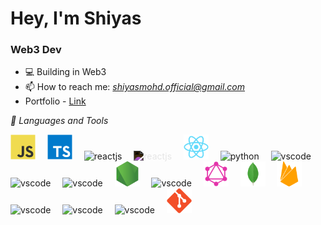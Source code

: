 
# Hey, I'm Shiyas
### Web3 Dev

- 💻 Building in Web3
- 📫 How to reach me: *shiyasmohd.official@gmail.com*
- Portfolio - [Link](https://shiyasmohd.vercel.app/)


*🔨 Languages and Tools*  
<div align="left">
<img src="https://raw.githubusercontent.com/devicons/devicon/master/icons/javascript/javascript-original.svg" alt="javascript" width="40" height="40"/>
   <img width="11" />
<img src="https://raw.githubusercontent.com/devicons/devicon/master/icons/typescript/typescript-original.svg" alt="reactjs" width="40" height="40"/>
   <img width="11" />
<img src="https://skillicons.dev/icons?i=solidity" alt="reactjs" width="40" height="40"/>
   <img width="11" />
<img src="https://skillicons.dev/icons?i=rust" alt="reactjs" width="40" height="40" style="filter:invert(1);"/>
   <img width="11" />
<img src="https://raw.githubusercontent.com/devicons/devicon/master/icons/react/react-original.svg" alt="python" width="40" height="40"/>
   <img width="11" />
<img src="https://skillicons.dev/icons?i=nextjs" alt="python" width="40" height="40"/>
   <img width="11" />
<img src="https://codekeeper-jp1016.vercel.app/assets/icons/css.svg" alt="vscode" width="40" height="40"/>
   <img width="11" />
<img src="https://skillicons.dev/icons?i=tailwind" alt="vscode" width="40" height="40"/>
   <img width="11" />
<img src="https://codekeeper.jp1016.now.sh/assets/icons/sass.svg" alt="vscode" width="40" height="40"/>
   <img width="11" />
<img src="https://raw.githubusercontent.com/devicons/devicon/master/icons/nodejs/nodejs-original.svg" alt="vscode" width="40" height="40"/>
   <img width="11" />
<img src="https://skillicons.dev/icons?i=express" alt="vscode" width="40" height="40"/>
   <img width="11" />
<img src="https://raw.githubusercontent.com/devicons/devicon/master/icons/graphql/graphql-plain.svg" alt="vscode" width="40" height="40"/>
   <img width="11" />
<img src="https://raw.githubusercontent.com/devicons/devicon/master/icons/mongodb/mongodb-original.svg" alt="vscode" width="40" height="40"/>
   <img width="11" />
<img src="https://raw.githubusercontent.com/devicons/devicon/master/icons/firebase/firebase-plain.svg" alt="vscode" width="40" height="40"/>
   <img width="11" />
<img src="https://ipfs.filebase.io/ipfs/Qmcb8dRUoibn2nq8KAhvacSbxwgd8yy7rTtSwXCUnDBNzm" alt="vscode" width="40" height="40"/>
   <img width="11" />
<img src="https://cdn.iconscout.com/icon/premium/png-256-thumb/solana-sol-6888828-5645452.png" alt="vscode" width="40" height="40"/>
   <img width="11" />
<img src="https://ipfs.filebase.io/ipfs/QmVu9A1Xw68Uq25C1SXMGWhHBraDMG93GmFJ2KcW9GuYz6" alt="vscode" width="40" height="40"/>
   <img width="11" />
<img src="https://raw.githubusercontent.com/devicons/devicon/master/icons/git/git-original.svg" alt="vscode" width="40" height="40"/>
  
</div>


<!--
*📈 My GitHub Stats*
<p align="left"><img alt="shiyasmohd's GitHub Stats" src="https://github-readme-stats.vercel.app/api?username=shiyasmohd&show_icons=true&hide_border=true&count_private=true&theme=tokyonight" /> 
-->
